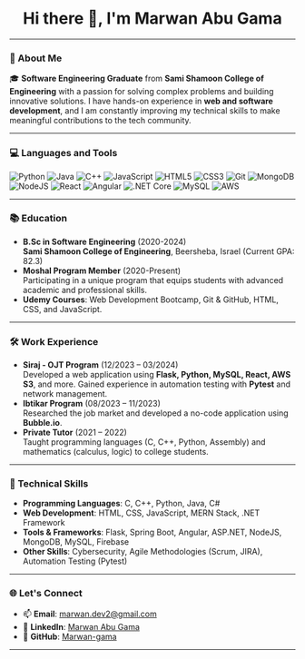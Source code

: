 <h1 align="center">Hi there 👋, I'm Marwan Abu Gama</h1>

---

### 🌟 About Me
🎓 **Software Engineering Graduate** from **Sami Shamoon College of Engineering** with a passion for solving complex problems and building innovative solutions. I have hands-on experience in **web and software development**, and I am constantly improving my technical skills to make meaningful contributions to the tech community.

---

### 💻 Languages and Tools
<p>
  <img alt="Python" src="https://img.shields.io/badge/python%20-%2314354C.svg?&style=for-the-badge&logo=python&logoColor=white"/>
  <img alt="Java" src="https://img.shields.io/badge/java-%23ED8B00.svg?&style=for-the-badge&logo=java&logoColor=white"/>
  <img alt="C++" src="https://img.shields.io/badge/c++%20-%2300599C.svg?&style=for-the-badge&logo=c%2B%2B&logoColor=white"/>
  <img alt="JavaScript" src="https://img.shields.io/badge/javascript-%23F7DF1E.svg?&style=for-the-badge&logo=javascript&logoColor=black"/>
  <img alt="HTML5" src="https://img.shields.io/badge/html5-%23E34F26.svg?&style=for-the-badge&logo=html5&logoColor=white"/>
  <img alt="CSS3" src="https://img.shields.io/badge/css3-%231572B6.svg?&style=for-the-badge&logo=css3&logoColor=white"/>
  <img alt="Git" src="https://img.shields.io/badge/git-%23F05033.svg?&style=for-the-badge&logo=git&logoColor=white"/>
  <img alt="MongoDB" src="https://img.shields.io/badge/MongoDB-%2347A248.svg?&style=for-the-badge&logo=mongodb&logoColor=white"/>
  <img alt="NodeJS" src="https://img.shields.io/badge/Node.js-%23339933.svg?&style=for-the-badge&logo=node.js&logoColor=white"/>
  <img alt="React" src="https://img.shields.io/badge/React-%2361DAFB.svg?&style=for-the-badge&logo=react&logoColor=black"/>
  <img alt="Angular" src="https://img.shields.io/badge/Angular-DD0031?style=for-the-badge&logo=angular&logoColor=white"/>
  <img alt=".NET Core" src="https://img.shields.io/badge/.NET%20Core-512BD4.svg?&style=for-the-badge&logo=.net&logoColor=white"/>
  <img alt="MySQL" src="https://img.shields.io/badge/MySQL-%2300f.svg?&style=for-the-badge&logo=mysql&logoColor=white"/>
  <img alt="AWS" src="https://img.shields.io/badge/AWS-%23FF9900.svg?&style=for-the-badge&logo=amazon-aws&logoColor=white"/>
</p>

---

### 📚 Education
- **B.Sc in Software Engineering** (2020-2024)  
  **Sami Shamoon College of Engineering**, Beersheba, Israel (Current GPA: 82.3)
- **Moshal Program Member** (2020-Present)  
  Participating in a unique program that equips students with advanced academic and professional skills.
- **Udemy Courses**: Web Development Bootcamp, Git & GitHub, HTML, CSS, and JavaScript.

---

### 🛠️ Work Experience
- **Siraj - OJT Program** (12/2023 – 03/2024)  
  Developed a web application using **Flask, Python, MySQL, React, AWS S3**, and more. Gained experience in automation testing with **Pytest** and network management.
- **Ibtikar Program** (08/2023 – 11/2023)  
  Researched the job market and developed a no-code application using **Bubble.io**.
- **Private Tutor** (2021 – 2022)  
  Taught programming languages (C, C++, Python, Assembly) and mathematics (calculus, logic) to college students.

---

### 🚀 Technical Skills
- **Programming Languages**: C, C++, Python, Java, C#  
- **Web Development**: HTML, CSS, JavaScript, MERN Stack, .NET Framework  
- **Tools & Frameworks**: Flask, Spring Boot, Angular, ASP.NET, NodeJS, MongoDB, MySQL, Firebase  
- **Other Skills**: Cybersecurity, Agile Methodologies (Scrum, JIRA), Automation Testing (Pytest)

---

### 🌐 Let's Connect
- 📫 **Email**: [marwan.dev2@gmail.com](mailto:marwan.dev2@gmail.com)  
- 💼 **LinkedIn**: [Marwan Abu Gama](https://www.linkedin.com/in/marwan-gama/)  
- 🌟 **GitHub**: [Marwan-gama](https://github.com/Marwan-gama)

---
